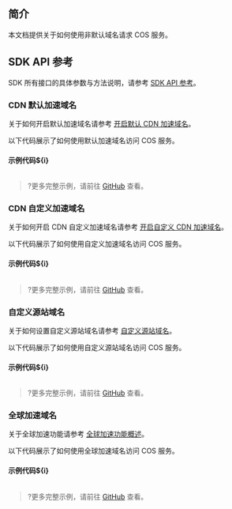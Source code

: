 ## 简介

本文档提供关于如何使用非默认域名请求 COS 服务。

## SDK API 参考

SDK 所有接口的具体参数与方法说明，请参考 [SDK API 参考](cssg://api-doc)。

### CDN 默认加速域名

关于如何开启默认加速域名请参考 [开启默认 CDN 加速域名](https://cloud.tencent.com/document/product/436/36636)。

以下代码展示了如何使用默认加速域名访问 COS 服务。

#### 示例代码${i}

[//]: # (.cssg-snippet-set-cdn-domain)
```
```

>?更多完整示例，请前往 [GitHub](cssg://code-example/set-cdn-domain) 查看。

### CDN 自定义加速域名

关于如何开启 CDN 自定义加速域名请参考 [开启自定义 CDN 加速域名](https://cloud.tencent.com/document/product/436/36637)。

以下代码展示了如何使用自定义加速域名访问 COS 服务。

#### 示例代码${i}

[//]: # (.cssg-snippet-set-cdn-custom-domain)
```
```

>?更多完整示例，请前往 [GitHub](cssg://code-example/set-cdn-custom-domain) 查看。

### 自定义源站域名

关于如何设置自定义源站域名请参考 [自定义源站域名](https://cloud.tencent.com/document/product/436/36638)。

以下代码展示了如何使用自定义源站域名访问 COS 服务。

#### 示例代码${i}

[//]: # (.cssg-snippet-set-custom-domain)
```
```

>?更多完整示例，请前往 [GitHub](cssg://code-example/set-custom-domain) 查看。

### 全球加速域名

关于全球加速功能请参考 [全球加速功能概述](https://cloud.tencent.com/document/product/436/38866)。

以下代码展示了如何使用全球加速域名访问 COS 服务。

#### 示例代码${i}

[//]: # (.cssg-snippet-set-accelerate-domain)
```
```

>?更多完整示例，请前往 [GitHub](cssg://code-example/set-custom-domain) 查看。
